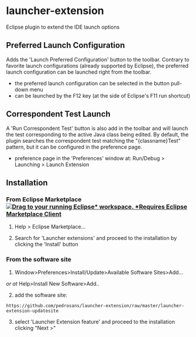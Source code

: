 # launcher-extension

Eclipse plugin to extend the IDE launch options

## Preferred Launch Configuration

Adds the 'Launch Preferred Configuration' button to the toolbar. Contrary to favorite launch configurations (already supported by Eclipse), the preferred launch configuration can be launched right from the toolbar.

- the preferred launch configuration can be selected in the button pull-down menu
- can be launched by the F12 key (at the side of Eclipse's F11 run shortcut)

## Correspondent Test Launch

A 'Run Correspondent Test' button is also add in the toolbar and will launch the test corresponding to the active Java class being edited.
By default, the plugin searches the correspondent test matching the "{classname}Test" pattern, but it can be configured in the preference page.

- preference page in the 'Preferences' window at: Run/Debug > Launching > Launch Extension

## Installation

### From Eclipse Marketplace [![Drag to your running Eclipse* workspace. *Requires Eclipse Marketplace Client](https://marketplace.eclipse.org/sites/all/themes/solstice/public/images/marketplace/btn-install.svg)](http://marketplace.eclipse.org/marketplace-client-intro?mpc_install=3763013 "Drag to your running Eclipse* workspace. *Requires Eclipse Marketplace Client")

1) Help > Eclipse Marketplace...

2) Search for 'Launcher extensions' and proceed to the installation by clicking the 'Install' button

### From the software site

1) Window>Preferences>Install/Update>Available Software Sites>Add...

*or at* Help>Install New Software>Add..

2) add the software site: 

```
https://github.com/pedrosans/launcher-extension/raw/master/launcher-extension-updatesite
```

3) select 'Launcher Extension feature' and proceed to the installation clicking "Next >"

